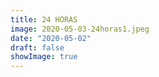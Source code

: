 ```yaml
---
title: 24 HORAS
image: 2020-05-03-24horas1.jpeg
date: "2020-05-02"
draft: false
showImage: true
---
```

